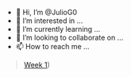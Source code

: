 - 👋 Hi, I’m @JulioG0
- 👀 I’m interested in ...
- 🌱 I’m currently learning ...
- 💞️ I’m looking to collaborate on ...
- 📫 How to reach me ...

> [Week 1](https://github.com/JulioG0/My-readme/tree/main/Week%201))
<!---
JulioG0/JulioG0 is a ✨ special ✨ repository because its `README.md` (this file) appears on your GitHub profile.
You can click the Preview link to take a look at your changes.
--->
